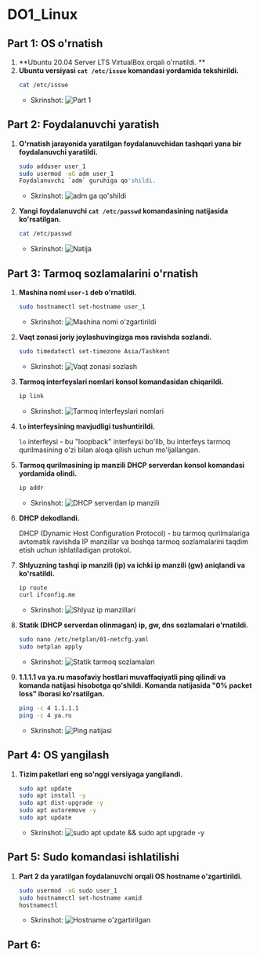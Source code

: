 # DO1_Linux

## Part 1: OS o'rnatish

1. **Ubuntu 20.04 Server LTS VirtualBox orqali o'rnatildi. **
2. **Ubuntu versiyasi `cat /etc/issue` komandasi yordamida tekshirildi.**
    ```sh
    cat /etc/issue
    ```
    - Skrinshot: ![Part 1](part_1.png)


## Part 2: Foydalanuvchi yaratish

1. **O'rnatish jarayonida yaratilgan foydalanuvchidan tashqari yana bir foydalanuvchi yaratildi.**
    ```sh
    sudo adduser user_1
    sudo usermod -aG adm user_1
    Foydalanuvchi `adm` guruhiga qo'shildi.
    ```
    - Skrinshot: ![adm ga qo'shildi](part_2.1.png)

2. **Yangi foydalanuvchi `cat /etc/passwd` komandasining natijasida ko'rsatilgan.**
    ```sh
    cat /etc/passwd
    ```
    - Skrinshot: ![Natija](part_2.png)


## Part 3: Tarmoq sozlamalarini o'rnatish

1. **Mashina nomi `user-1` deb o'rnatildi.**
    ```sh
    sudo hostnamectl set-hostname user_1
    ```
    - Skrinshot: ![Mashina nomi o'zgartirildi](part_3.1.png)

2. **Vaqt zonasi joriy joylashuvingizga mos ravishda sozlandi.**
    ```sh
    sudo timedatectl set-timezone Asia/Tashkent
    ```
    - Skrinshot: ![Vaqt zonasi sozlash](part_3.2.png)

3. **Tarmoq interfeyslari nomlari konsol komandasidan chiqarildi.**
    ```sh
    ip link
    ```
    - Skrinshot: ![Tarmoq interfeyslari nomlari](part_3.3.png)

4. **`lo` interfeysining mavjudligi tushuntirildi.**

    `lo` interfeysi - bu "loopback" interfeysi bo'lib, bu interfeys tarmoq qurilmasining o'zi bilan aloqa qilish uchun mo'ljallangan.

5. **Tarmoq qurilmasining ip manzili DHCP serverdan konsol komandasi yordamida olindi.**
    ```sh
    ip addr
    ```
    - Skrinshot: ![DHCP serverdan ip manzili](part_3.5.png)

6. **DHCP dekodlandi.**

    DHCP (Dynamic Host Configuration Protocol) - bu tarmoq qurilmalariga avtomatik ravishda IP manzillar va boshqa tarmoq sozlamalarini taqdim etish uchun ishlatiladigan protokol.

7. **Shlyuzning tashqi ip manzili (ip) va ichki ip manzili (gw) aniqlandi va ko'rsatildi.**
    ```sh
    ip route
    curl ifconfig.me
    ```
    - Skrinshot: ![Shlyuz ip manzillari](part_3.6.png)

8. **Statik (DHCP serverdan olinmagan) ip, gw, dns sozlamalari o'rnatildi.**
    ```sh
    sudo nano /etc/netplan/01-netcfg.yaml
    sudo netplan apply
    ```
    - Skrinshot: ![Statik tarmoq sozlamalari](part_3.7.png)

9. **1.1.1.1 va ya.ru masofaviy hostlari muvaffaqiyatli ping qilindi va komanda natijasi hisobotga qo'shildi. Komanda natijasida "0% packet loss" iborasi ko'rsatilgan.**
    ```sh
    ping -c 4 1.1.1.1
    ping -c 4 ya.ru
    ```
    - Skrinshot: ![Ping natijasi](part_3.8.png)


## Part 4: OS yangilash

1. **Tizim paketlari eng so'nggi versiyaga yangilandi.**
    ```sh
    sudo apt update
    sudo apt install -y
    sudo apt dist-upgrade -y
    sudo apt autoremove -y
    sudo apt update
    ```
    - Skrinshot: ![sudo apt update && sudo apt upgrade -y](part_4.png)
  

## Part 5: Sudo komandasi ishlatilishi

1. **Part 2 da yaratilgan foydalanuvchi orqali OS hostname o'zgartirildi.**
      ```sh
      sudo usermod -aG sudo user_1
      sudo hostnamectl set-hostname xamid
      hostnamectl
      ```
    - Skrinshot: ![Hostname o'zgartirilgan](part_5.png)


## Part 6: 
